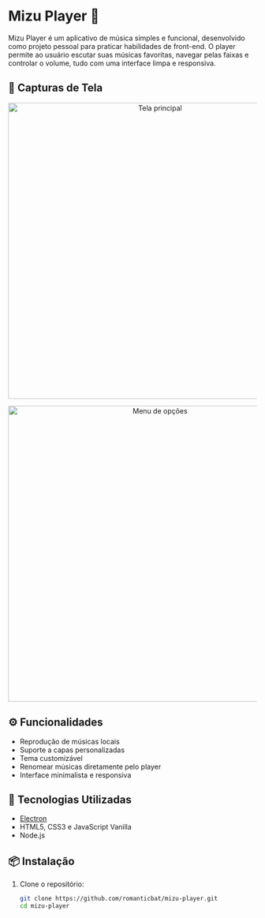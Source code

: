 # Mizu Player 🎵

Mizu Player é um aplicativo de música simples e funcional, desenvolvido como projeto pessoal para praticar habilidades de front-end. O player permite ao usuário escutar suas músicas favoritas, navegar pelas faixas e controlar o volume, tudo com uma interface limpa e responsiva.

## 📸 Capturas de Tela

<p align="center">
  <img src="assets/exemple1.png" alt="Tela principal" width="600"/> 
</p>

<p align="center">
  <img src="assets/exemple2.png" alt="Menu de opções" width="600"/> 
</p>

## ⚙️ Funcionalidades

- Reprodução de músicas locais
- Suporte a capas personalizadas
- Tema customizável
- Renomear músicas diretamente pelo player
- Interface minimalista e responsiva

## 🚀 Tecnologias Utilizadas

- [Electron](https://www.electronjs.org/)
- HTML5, CSS3 e JavaScript Vanilla
- Node.js

## 📦 Instalação

1. Clone o repositório:
   ```bash
   git clone https://github.com/romanticbat/mizu-player.git
   cd mizu-player